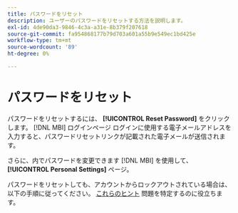 ```yaml
---
title: パスワードをリセット
description: ユーザーのパスワードをリセットする方法を説明します。
exl-id: 4de90da3-9846-4c3a-a31e-8b379f207618
source-git-commit: fa954868177b79d703a601a55b9e549ec1bd425e
workflow-type: tm+mt
source-wordcount: '89'
ht-degree: 0%

---
```


# パスワードをリセット

パスワードをリセットするには、 **[!UICONTROL Reset Password]** をクリックします。 [!DNL MBI] ログインページ ログインに使用する電子メールアドレスを入力すると、パスワードリセットリンクが記載された電子メールが送信されます。

さらに、内でパスワードを変更できます [!DNL MBI] を使用して、 **[!UICONTROL Personal Settings]** ページ。

パスワードをリセットしても、アカウントからロックアウトされている場合は、以下の手順に従ってください。 [これらのヒント](https://experienceleague.adobe.com/docs/commerce-knowledge-base/kb/troubleshooting/miscellaneous/troubleshooting-mbi-account-lockout.html?lang=en) 問題を特定するのに役立ちます。
